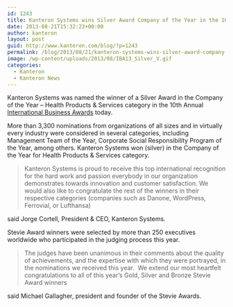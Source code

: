 ```yaml
---
id: 1243
title: Kanteron Systems wins Silver Award Company of the Year in the 10th Annual International Business Awards
date: 2013-08-21T15:32:23+00:00
author: kanteron
layout: post
guid: http://www.kanteron.com/blog/?p=1243
permalink: /blog/2013/08/21/kanteron-systems-wins-silver-award-company-of-the-year-in-the-10th-annual-international-business-awards/
image: /wp-content/uploads/2013/08/IBA13_Silver_V.gif
categories:
  - Kanteron
  - Kanteron News
---
```

Kanteron Systems was named the winner of a Silver Award in the Company of the Year – Health Products & Services category in the 10th Annual <a title="http://www.stevieawards.com/pubs/iba/awards/408_2913_24120.cfm" href="http://www.stevieawards.com/pubs/iba/awards/408_2913_24120.cfm" target="_blank">International Business Awards</a> today.

More than 3,300 nominations from organizations of all sizes and in virtually every industry were considered in several categories, including Management Team of the Year, Corporate Social Responsibility Program of the Year, among others. Kanteron Systems won (silver) in the Company of the Year for Health Products & Services category.

> Kanteron Systems is proud to receive this top international recognition for the hard work and passion everybody in our organization demonstrates towards innovation and customer satisfaction. We would also like to congratulate the rest of the winners in their respective categories (companies such as Danone, WordPress, Ferrovial, or Lufthansa)

said Jorge Cortell, President & CEO, Kanteron Systems.

Stevie Award winners were selected by more than 250 executives worldwide who participated in the judging process this year.

> The judges have been unanimous in their comments about the quality of achievements, and the expertise with which they were portrayed, in the nominations we received this year.  We extend our most heartfelt congratulations to all of this year’s Gold, Silver and Bronze Stevie Award winners

said Michael Gallagher, president and founder of the Stevie Awards.